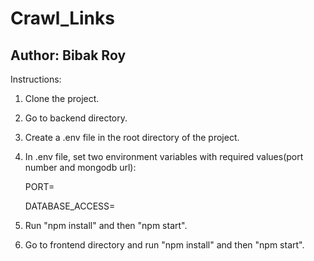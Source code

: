 # Crawl_Links
## Author: Bibak Roy

Instructions:
1. Clone the project.
2. Go to backend directory.
3. Create a .env file in the root directory of the project. 
4. In .env file, set two environment variables with required values(port number and mongodb url):

   PORT=

   DATABASE_ACCESS=

5. Run "npm install" and then "npm start".
6. Go to frontend directory and run "npm install" and then "npm start".
